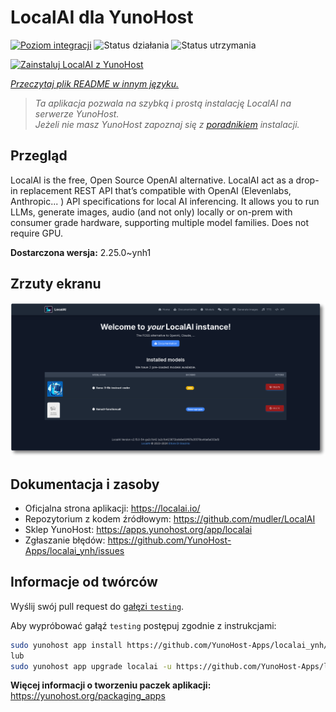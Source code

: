 <!--
To README zostało automatycznie wygenerowane przez <https://github.com/YunoHost/apps/tree/master/tools/readme_generator>
Nie powinno być ono edytowane ręcznie.
-->

# LocalAI dla YunoHost

[![Poziom integracji](https://apps.yunohost.org/badge/integration/localai)](https://ci-apps.yunohost.org/ci/apps/localai/)
![Status działania](https://apps.yunohost.org/badge/state/localai)
![Status utrzymania](https://apps.yunohost.org/badge/maintained/localai)

[![Zainstaluj LocalAI z YunoHost](https://install-app.yunohost.org/install-with-yunohost.svg)](https://install-app.yunohost.org/?app=localai)

*[Przeczytaj plik README w innym języku.](./ALL_README.md)*

> *Ta aplikacja pozwala na szybką i prostą instalację LocalAI na serwerze YunoHost.*  
> *Jeżeli nie masz YunoHost zapoznaj się z [poradnikiem](https://yunohost.org/install) instalacji.*

## Przegląd

LocalAI is the free, Open Source OpenAI alternative. LocalAI act as a drop-in replacement REST API that’s compatible with OpenAI (Elevenlabs, Anthropic... ) API specifications for local AI inferencing. It allows you to run LLMs, generate images, audio (and not only) locally or on-prem with consumer grade hardware, supporting multiple model families. Does not require GPU.


**Dostarczona wersja:** 2.25.0~ynh1

## Zrzuty ekranu

![Zrzut ekranu z LocalAI](./doc/screenshots/331878853-20b5ccd2-8393-44f0-aaf6-87a23806381e.png)

## Dokumentacja i zasoby

- Oficjalna strona aplikacji: <https://localai.io/>
- Repozytorium z kodem źródłowym: <https://github.com/mudler/LocalAI>
- Sklep YunoHost: <https://apps.yunohost.org/app/localai>
- Zgłaszanie błędów: <https://github.com/YunoHost-Apps/localai_ynh/issues>

## Informacje od twórców

Wyślij swój pull request do [gałęzi `testing`](https://github.com/YunoHost-Apps/localai_ynh/tree/testing).

Aby wypróbować gałąź `testing` postępuj zgodnie z instrukcjami:

```bash
sudo yunohost app install https://github.com/YunoHost-Apps/localai_ynh/tree/testing --debug
lub
sudo yunohost app upgrade localai -u https://github.com/YunoHost-Apps/localai_ynh/tree/testing --debug
```

**Więcej informacji o tworzeniu paczek aplikacji:** <https://yunohost.org/packaging_apps>

